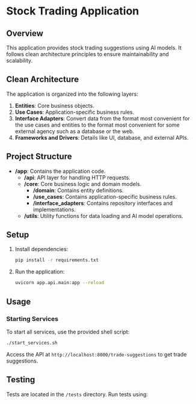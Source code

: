 # Stock Trading Application

## Overview

This application provides stock trading suggestions using AI models. It follows clean architecture principles to ensure maintainability and scalability.

## Clean Architecture

The application is organized into the following layers:

1. **Entities**: Core business objects.
2. **Use Cases**: Application-specific business rules.
3. **Interface Adapters**: Convert data from the format most convenient for the use cases and entities to the format most convenient for some external agency such as a database or the web.
4. **Frameworks and Drivers**: Details like UI, database, and external APIs.

## Project Structure

- **/app**: Contains the application code.
  - **/api**: API layer for handling HTTP requests.
  - **/core**: Core business logic and domain models.
    - **/domain**: Contains entity definitions.
    - **/use_cases**: Contains application-specific business rules.
    - **/interface_adapters**: Contains repository interfaces and implementations.
  - **/utils**: Utility functions for data loading and AI model operations.

## Setup

1. Install dependencies:
   ```bash
   pip install -r requirements.txt
   ```

2. Run the application:
   ```bash
   uvicorn app.api.main:app --reload
   ```

## Usage

### Starting Services

To start all services, use the provided shell script:

```bash
./start_services.sh
```

Access the API at `http://localhost:8000/trade-suggestions` to get trade suggestions.

## Testing

Tests are located in the `/tests` directory. Run tests using:
